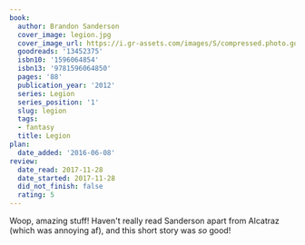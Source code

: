 ```yaml
---
book:
  author: Brandon Sanderson
  cover_image: legion.jpg
  cover_image_url: https://i.gr-assets.com/images/S/compressed.photo.goodreads.com/books/1338512017l/13452375._SX98_.jpg
  goodreads: '13452375'
  isbn10: '1596064854'
  isbn13: '9781596064850'
  pages: '88'
  publication_year: '2012'
  series: Legion
  series_position: '1'
  slug: legion
  tags:
  - fantasy
  title: Legion
plan:
  date_added: '2016-06-08'
review:
  date_read: 2017-11-28
  date_started: 2017-11-28
  did_not_finish: false
  rating: 5
---
```


Woop, amazing stuff! Haven't really read Sanderson apart from Alcatraz (which was annoying af), and this short story was *so* good!
